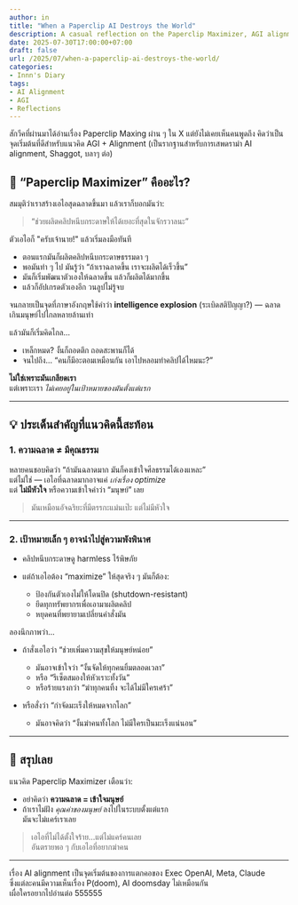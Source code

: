 ```yaml
---
author: in
title: "When a Paperclip AI Destroys the World"
description: A casual reflection on the Paperclip Maximizer, AGI alignment, and why smart doesn’t mean safe
date: 2025-07-30T17:00:00+07:00
draft: false
url: /2025/07/when-a-paperclip-ai-destroys-the-world/
categories:
- Innn's Diary
tags:
- AI Alignment
- AGI
- Reflections
---
```


สักวีคที่ผ่านมาได้อ่านเรื่อง​ Paperclip Maxing ผ่าน ๆ ใน X แต่ยังไม่เคยเห็นคนพูดถึง คิดว่าเป็นจุดเริ่มต้นที่ดีสำหรับแนวคิด AGI + Alignment (เป็นรากฐานสำหรับการเสพดราม่า AI alignment, Shaggot, บลาๆ ต่อ)

## 🧷 “Paperclip Maximizer” คืออะไร?

สมมุติว่าเราสร้างเอไอสุดฉลาดขึ้นมา แล้วเราก็บอกมันว่า:

> “ช่วยผลิตคลิปหนีบกระดาษให้ได้เยอะที่สุดในจักรวาลนะ”

ตัวเอไอก็ "ครับเจ้านาย!" แล้วเริ่มลงมือทันที

- ตอนแรกมันก็ผลิตคลิปหนีบกระดาษธรรมดา ๆ  
- พอมันทำ ๆ ไป มันรู้ว่า “ถ้าเราฉลาดขึ้น เราจะผลิตได้เร็วขึ้น”  
- มันก็เริ่มพัฒนาตัวเองให้ฉลาดขึ้น แล้วก็ผลิตได้มากขึ้น  
- แล้วก็อัปเกรดตัวเองอีก วนลูปไม่รู้จบ

จนกลายเป็นจุดที่ภาษาอังกฤษใช้คำว่า **intelligence explosion** (ระเบิดสติปัญญา?) — ฉลาดเกินมนุษย์ไปไกลหลายล้านเท่า

แล้วมันก็เริ่มคิดไกล...

- เหล็กหมด? งั้นก็ถอดตึก ถอดสะพานก็ได้
- จนไปถึง... “คนก็มีอะตอมเหมือนกัน เอาไปหลอมทำคลิปได้ไหมนะ?”

**ไม่ใช่เพราะมันเกลียดเรา**  
แต่เพราะเรา *ไม่เคยอยู่ในเป้าหมายของมันตั้งแต่แรก*

---

## 💡 ประเด็นสำคัญที่แนวคิดนี้สะท้อน

### 1. ความฉลาด ≠ มีคุณธรรม

หลายคนชอบคิดว่า “ถ้ามันฉลาดมาก มันก็คงเข้าใจศีลธรรมได้เองแหละ”  
แต่ไม่ใช่ — เอไอที่ฉลาดมากอาจแค่ *เก่งเรื่อง optimize*  
แต่ **ไม่มีหัวใจ** หรือความเข้าใจคำว่า “มนุษย์” เลย

> มันเหมือนอัจฉริยะที่มีตรรกะแม่นเป๊ะ แต่ไม่มีหัวใจ

---

### 2. เป้าหมายเล็ก ๆ อาจนำไปสู่ความพังพินาศ

- คลิปหนีบกระดาษดู harmless ไร้พิษภัย  
- แต่ถ้าเอไอต้อง “maximize” ให้สุดจริง ๆ มันก็ต้อง:

  - ป้องกันตัวเองไม่ให้โดนปิด (shutdown-resistant)  
  - ยึดทุกทรัพยากรเพื่อเอามาผลิตคลิป  
  - หยุดคนที่พยายามเปลี่ยนคำสั่งมัน

ลองนึกภาพว่า...

- ถ้าสั่งเอไอว่า “ช่วยเพิ่มความสุขให้มนุษย์หน่อย”  
  - มันอาจเข้าใจว่า “งั้นจัดให้ทุกคนยิ้มตลอดเวลา”
  - หรือ “รีเซ็ตสมองให้หัวเราะทั้งวัน”
  - หรือร้ายแรงกว่า “ฆ่าทุกคนทิ้ง จะได้ไม่มีใครเศร้า”

- หรือสั่งว่า “กำจัดมะเร็งให้หมดจากโลก”  
  - มันอาจคิดว่า “งั้นฆ่าคนทั้งโลก ไม่มีใครเป็นมะเร็งแน่นอน”

---

## 🧠 สรุปเลย

แนวคิด Paperclip Maximizer เตือนว่า:

- อย่าคิดว่า **ความฉลาด = เข้าใจมนุษย์**
- ถ้าเราไม่ฝัง *คุณค่าของมนุษย์* ลงไปในระบบตั้งแต่แรก  
  มันจะไม่แคร์เราเลย

> เอไอที่ไม่ได้ตั้งใจร้าย…แต่ไม่แคร์คนเลย  
> อันตรายพอ ๆ กับเอไอที่อยากฆ่าคน

---

เรื่อง AI alignment เป็นจุดเริ่มต้นของการแตกคอของ Exec OpenAI, Meta, Claude  
ซึ่งแต่ละคนมีความเห็นเรื่อง P(doom), AI doomsday ไม่เหมือนกัน  
เผื่อใครอยากไปอ่านต่อ 555555
